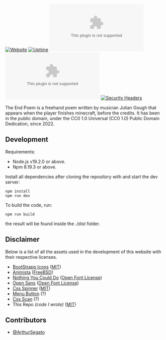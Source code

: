 [![Website](https://raw.githubusercontent.com/ArthurSegato/Website-TheEndPoem/main/githubLogo.svg)](https://www.theendpoem.com)
[![Uptime](https://img.shields.io/website?url=https%3A%2F%2Fwww.theendpoem.com)](https://img.shields.io/website?url=https%3A%2F%2Fwww.theendpoem.com)
[![HSTS Status](https://img.shields.io/hsts/preload/theendpoem.com)](https://img.shields.io/hsts/preload/theendpoem.com)
[![Mozilla HTTP Observatory](https://img.shields.io/mozilla-observatory/grade/www.theendpoem.com?publish)](https://img.shields.io/mozilla-observatory/grade/www.theendpoem.com?publish)
[![Security Headers](https://img.shields.io/security-headers?url=https%3A%2F%2Fwww.theendpoem.com)](https://img.shields.io/security-headers?url=https%3A%2F%2Fwww.theendpoem.com)

The End Poem is a freehand poem written by musician Julian Gough that appears when the player finishes minecraft, before the credits. It has been in the public domain, under the CC0 1.0 Universal (CC0 1.0) Public Domain Dedication, since 2022.

## Development
Requirements:

- Node.js v19.2.0 or above.
- Npm 8.19.3 or above.

Install all dependencies after cloning the repository with and start the dev server:
```
npm install
npm run dev
```
To build the code, run:
```
npm run build
``` 
the result will be found inside the ./dist folder.

## Disclaimer
Below is a list of all the assets used in the development of this website with their respective licenses.
- [BootStrapp Icons](https://icons.getbootstrap.com) ([MIT](https://github.com/twbs/icons/blob/main/LICENSE.md))
- [Animista](https://animista.net) ([FreeBSD](https://animista.net/license))
- [Nothing You Could Do](https://fonts.google.com/specimen/Nothing+You+Could+Do) ([Open Font License](https://scripts.sil.org/cms/scripts/page.php?site_id=nrsi&id=OFL))
- [Open Sans](https://fonts.google.com/specimen/Open+Sans) ([Open Font License](https://scripts.sil.org/cms/scripts/page.php?site_id=nrsi&id=OFL))
- [Css Spinner](https://cssloaders.github.io) ([MIT](https://github.com/vineethtrv/css-loader/blob/master/LICENSE))
- [Menu Button](https://codepen.io/himalayasingh/pen/KOdJPM) (?)
- [Css Scan](https://getcssscan.com/css-box-shadow-examples) (?)
- This Repo *(code I wrote)* ([MIT](https://github.com/ArthurSegato/Website-TheEndPoem/blob/main/LICENSE))

## Contributors
- [@ArthurSegato](https://github.com/ArthurSegato)
